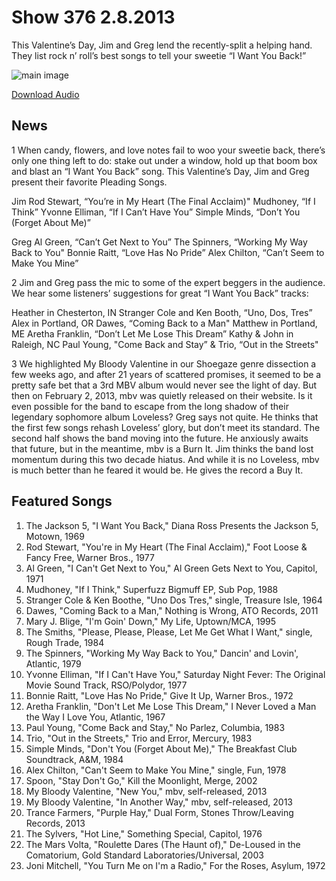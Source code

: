 # Show 376 2.8.2013
This Valentine’s Day, Jim and Greg lend the recently-split a helping hand. They list rock n’ roll’s best songs to tell your sweetie “I Want You Back!”

![main image](http://www.soundopinions.org/images/2013/iwantyouback.jpg)

[Download Audio](http://audio.soundopinions.org/streams/2013/02/so_20130208.m3u)

## News
1 When candy, flowers, and love notes fail to woo your sweetie back, there’s only one thing left to do: stake out under a window, hold up that boom box and blast an “I Want You Back” song. This Valentine’s Day, Jim and Greg present their favorite Pleading Songs.

Jim
Rod Stewart, “You’re in My Heart (The Final Acclaim)"
Mudhoney, “If I Think”
Yvonne Elliman, “If I Can’t Have You”
Simple Minds, “Don’t You (Forget About Me)”

Greg
Al Green, “Can’t Get Next to You”
The Spinners, “Working My Way Back to You"
Bonnie Raitt, “Love Has No Pride”
Alex Chilton, “Can’t Seem to Make You Mine” 

2 Jim and Greg pass the mic to some of the expert beggers in the audience. We hear some listeners’ suggestions for great “I Want You Back” tracks:
                                      
Heather in Chesterton, IN 
Stranger Cole and Ken Booth, “Uno, Dos, Tres” 
Alex in Portland, OR
Dawes, “Coming Back to a Man"
Matthew in Portland, ME 
Aretha Franklin, “Don’t Let Me Lose This Dream” 
Kathy & John in Raleigh, NC 
Paul Young, "Come Back and Stay” & Trio, “Out in the Streets"

3 We highlighted My Bloody Valentine in our Shoegaze genre dissection a few weeks ago, and after 21 years of scattered promises, it seemed to be a pretty safe bet that a 3rd MBV album would never see the light of day. But then on February 2, 2013, mbv was quietly released on their website. Is it even possible for the band to escape from the long shadow of their legendary sophomore album Loveless? Greg says not quite. He thinks that the first few songs rehash Loveless’ glory, but don’t meet its standard. The second half shows the band moving into the future. He anxiously awaits that future, but in the meantime, mbv is a Burn It. Jim thinks the band lost momentum during this two decade hiatus. And while it is no Loveless, mbv is much better than he feared it would be. He gives the record a Buy It.

## Featured Songs
1. The Jackson 5, "I Want You Back," Diana Ross Presents the Jackson 5, Motown, 1969
2. Rod Stewart, "You're in My Heart (The Final Acclaim)," Foot Loose & Fancy Free, Warner Bros., 1977
3. Al Green, "I Can't Get Next to You," Al Green Gets Next to You, Capitol, 1971
4. Mudhoney, "If I Think," Superfuzz Bigmuff EP, Sub Pop, 1988
5. Stranger Cole & Ken Boothe, "Uno Dos Tres," single, Treasure Isle, 1964
6. Dawes, "Coming Back to a Man," Nothing is Wrong, ATO Records, 2011
7. Mary J. Blige, "I'm Goin' Down," My Life, Uptown/MCA, 1995
8. The Smiths, "Please, Please, Please, Let Me Get What I Want," single, Rough Trade, 1984
9. The Spinners, "Working My Way Back to You," Dancin' and Lovin', Atlantic, 1979
10. Yvonne Elliman, "If I Can't Have You," Saturday Night Fever: The Original Movie Sound Track, RSO/Polydor, 1977
11. Bonnie Raitt, "Love Has No Pride," Give It Up, Warner Bros., 1972
12. Aretha Franklin, "Don't Let Me Lose This Dream," I Never Loved a Man the Way I Love You, Atlantic, 1967
13. Paul Young, "Come Back and Stay," No Parlez, Columbia, 1983
14. Trio, "Out in the Streets," Trio and Error, Mercury, 1983
15. Simple Minds, "Don't You (Forget About Me)," The Breakfast Club Soundtrack, A&M, 1984
16. Alex Chilton, "Can't Seem to Make You Mine," single, Fun, 1978
17. Spoon, "Stay Don't Go," Kill the Moonlight, Merge, 2002
18. My Bloody Valentine, "New You," mbv, self-released, 2013
19. My Bloody Valentine, "In Another Way," mbv, self-released, 2013
20. Trance Farmers, "Purple Hay," Dual Form, Stones Throw/Leaving Records, 2013
21. The Sylvers, "Hot Line," Something Special, Capitol, 1976
22. The Mars Volta, "Roulette Dares (The Haunt of)," De-Loused in the Comatorium, Gold Standard Laboratories/Universal, 2003
23. Joni Mitchell, "You Turn Me on I'm a Radio," For the Roses, Asylum, 1972
